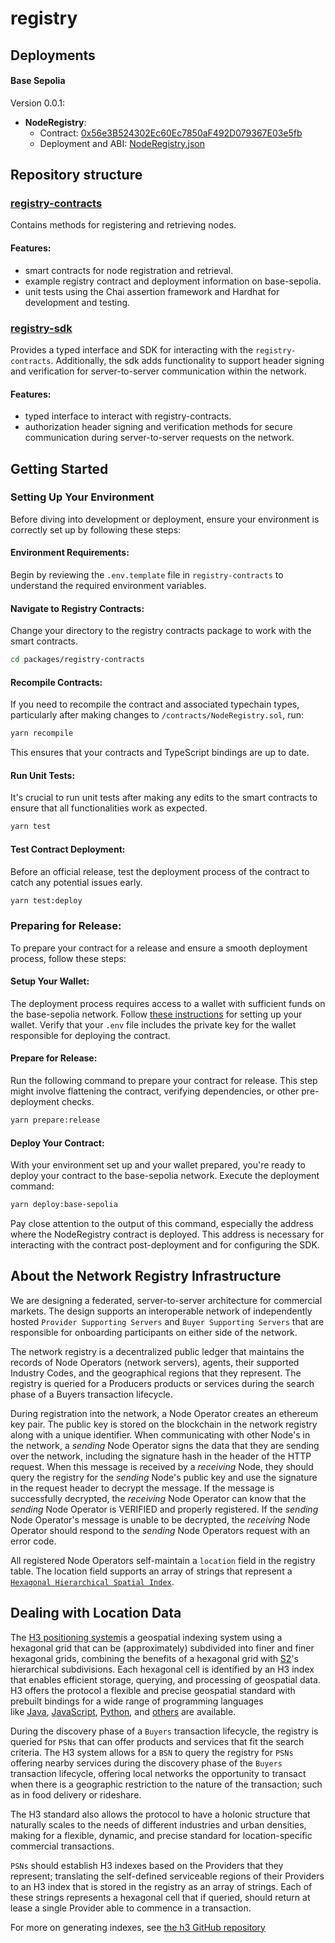 # registry


## Deployments
#### Base Sepolia

Version 0.0.1:
* **NodeRegistry**:
  * Contract: [0x56e3B524302Ec60Ec7850aF492D079367E03e5fb](https://sepolia.basescan.org/address/0x56e3B524302Ec60Ec7850aF492D079367E03e5fb)
  * Deployment and ABI: [NodeRegistry.json](./packages/registry-contracts/deployments/base-sepolia/NodeRegistry.json)

## Repository structure

### [registry-contracts](./packages/registry-contracts/README.md)
Contains methods for registering and retrieving nodes.

#### Features:
- smart contracts for node registration and retrieval.
- example registry contract and deployment information on base-sepolia.
- unit tests using the Chai assertion framework and Hardhat for development and testing.

### [registry-sdk](./packages/registry-sdk//README.md)
Provides a typed interface and SDK for interacting with the `registry-contracts`. Additionally, the sdk adds functionality to support header signing and verification for server-to-server communication within the network.

#### Features:
- typed interface to interact with registry-contracts.
- authorization header signing and verification methods for secure communication during server-to-server requests on the network.

## Getting Started 

### Setting Up Your Environment
Before diving into development or deployment, ensure your environment is correctly set up by following these steps:

#### Environment Requirements: 
Begin by reviewing the `.env.template` file in `registry-contracts` to understand the required environment variables. 

#### Navigate to Registry Contracts: 
Change your directory to the registry contracts package to work with the smart contracts.

```sh
cd packages/registry-contracts
```

#### Recompile Contracts: 
If you need to recompile the contract and associated typechain types, particularly after making changes to `/contracts/NodeRegistry.sol`, run:

```sh
yarn recompile
```

This ensures that your contracts and TypeScript bindings are up to date.

#### Run Unit Tests: 
It's crucial to run unit tests after making any edits to the smart contracts to ensure that all functionalities work as expected.


```sh
yarn test
```
#### Test Contract Deployment: 
Before an official release, test the deployment process of the contract to catch any potential issues early.

```sh
yarn test:deploy
```

### Preparing for Release: 
To prepare your contract for a release and ensure a smooth deployment process, follow these steps:

#### Setup Your Wallet: 
The deployment process requires access to a wallet with sufficient funds on the base-sepolia network. Follow [these instructions](https://www.coinbase.com/wallet) for setting up your wallet. Verify that your `.env` file includes the private key for the wallet responsible for deploying the contract.

#### Prepare for Release: 
Run the following command to prepare your contract for release. This step might involve flattening the contract, verifying dependencies, or other pre-deployment checks.

```sh
yarn prepare:release
```

#### Deploy Your Contract:
With your environment set up and your wallet prepared, you're ready to deploy your contract to the base-sepolia network. Execute the deployment command:

```sh
yarn deploy:base-sepolia
```
Pay close attention to the output of this command, especially the address where the NodeRegistry contract is deployed. This address is necessary for interacting with the contract post-deployment and for configuring the SDK.


## About the Network Registry Infrastructure
We are designing a federated, server-to-server architecture for commercial markets. The design supports an interoperable network of independently hosted `Provider Supporting Servers` and `Buyer Supporting Servers` that are responsible for onboarding participants on either side of the network.

The network registry is a decentralized public ledger that maintains the records of Node Operators (network servers), agents, their supported Industry Codes, and the geographical regions that they represent. The registry is queried for a Producers products or services during the search phase of a Buyers transaction lifecycle. 

During registration into the network, a Node Operator creates an ethereum key pair. The public key is stored on the blockchain in the network registry along with a unique identifier. When communicating with other Node's in the network, a *sending* Node Operator signs the data that they are sending over the network, including the signature hash in the header of the HTTP request. When this message is received by a *receiving* Node, they should query the registry for the *sending* Node's public key and use the signature in the request header to decrypt the message. If the message is successfully decrypted, the *receiving* Node Operator can know that the *sending* Node Operator is VERIFIED and properly registered. If the *sending* Node Operator's message is unable to be decrypted, the *receiving* Node Operator should respond to the *sending* Node Operators request with an error code. 

All registered Node Operators self-maintain a `location` field in the registry table. The location field supports an array of strings that represent a [`Hexagonal Hierarchical Spatial Index`](https://github.com/uber/h3). 


## Dealing with Location Data
The [H3 positioning system](https://github.com/uber/h3)is a geospatial indexing system using a hexagonal grid that can be (approximately) subdivided into finer and finer hexagonal grids, combining the benefits of a hexagonal grid with [S2](https://code.google.com/archive/p/s2-geometry-library/)'s hierarchical subdivisions. Each hexagonal cell is identified by an H3 index that enables efficient storage, querying, and processing of geospatial data. H3 offers the protocol a flexible and precise geospatial standard with prebuilt bindings for a wide range of programming languages like [Java](https://github.com/uber/h3-java), [JavaScript](https://github.com/uber/h3-js), [Python](https://github.com/uber/h3-py), and [others](https://h3geo.org/docs/community/bindings) are available.

During the discovery phase of a `Buyers` transaction lifecycle, the registry is queried for `PSNs` that can offer products and services that fit the search criteria. The H3 system allows for a `BSN` to query the registry for `PSNs` offering nearby services during the discovery phase of the `Buyers` transaction lifecycle, offering local networks the opportunity to transact when there is a geographic restriction to the nature of the transaction; such as in food delivery or rideshare. 

The H3 standard also allows the protocol to have a holonic structure that naturally scales to the needs of different industries and urban densities, making for a flexible, dynamic, and precise standard for location-specific commercial transactions.

`PSNs` should establish H3 indexes based on the Providers that they represent; translating the self-defined serviceable regions of their Providers to an H3 index that is stored in the registry as an array of strings. Each of these strings represents a hexagonal cell that if queried, should return at lease a single Provider able to commence in a transaction.

For more on generating indexes, see [the h3 GitHub repository](https://github.com/uber/h3?tab=readme-ov-file) 